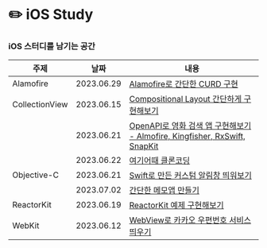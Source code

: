# ✏️ iOS Study
### iOS 스터디를 남기는 공간
|주제|날짜|내용|
|------|---|---|
|Alamofire|2023.06.29|[Alamofire로 간단한 CURD 구현]()|
|CollectionView|2023.06.15|[Compositional Layout 간단하게 구현해보기](https://github.com/tea-hkim/iOS-study/tree/main/CollectionView/BasicCompositionalLayout)|
|              |2023.06.21|[OpenAPI로 영화 검색 앱 구현해보기 -  Almofire, Kingfisher, RxSwift, SnapKit](https://github.com/tea-hkim/iOS-study/tree/main/CollectionView/MovieApp)|
|              |2023.06.22|[여기어때 클론코딩]()|
|Objective-C|2023.06.21|[Swift로 만든 커스텀 알림창 띄워보기](https://github.com/tea-hkim/iOS-study/tree/main/Objective-C/CustomAlertWithSwift)|
||2023.07.02|[간단한 메모앱 만들기]()|
|ReactorKit|2023.06.19|[ReactorKit 예제 구현해보기]()|
|WebKit|2023.06.12|[WebView로 카카오 우편번호 서비스 띄우기]()|


